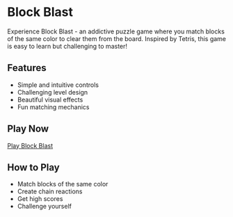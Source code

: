 # Block Blast

Experience Block Blast - an addictive puzzle game where you match blocks of the same color to clear them from the board. Inspired by Tetris, this game is easy to learn but challenging to master!

## Features

- Simple and intuitive controls
- Challenging level design
- Beautiful visual effects
- Fun matching mechanics

## Play Now

[Play Block Blast](https://blockblast.link/)

## How to Play

- Match blocks of the same color
- Create chain reactions
- Get high scores
- Challenge yourself 